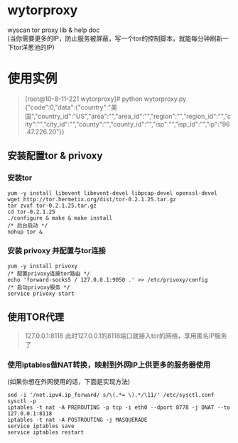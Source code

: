 # wytorproxy
wyscan tor proxy lib &amp; help doc <br />
(当你需要更多的IP，防止服务被屏蔽，写一个tor的控制脚本，就能每分钟刷新一下tor洋葱池的IP)
# 使用实例
> [root@10-8-11-221 wytorproxy]# python wytorproxy.py <br />
> {"code":0,"data":{"country":"美国","country_id":"US","area":"","area_id":"","region":"","region_id":"","city":"","city_id":"","county":"","county_id":"","isp":"","isp_id":"","ip":"96.47.226.20"}}
    
安装配置tor & privoxy
-----------------------------------
### 安装tor
    yum -y install libevent libevent-devel libpcap-devel openssl-devel
    wget http://tor.hermetix.org/dist/tor-0.2.1.25.tar.gz
    tar zvxf tor-0.2.1.25.tar.gz
    cd tor-0.2.1.25
    ./configure & make & make install
    /* 后台启动 */
    nohup tor &

### 安装 privoxy 并配置与tor连接
    yum -y install privoxy
    /* 配置privoxy连接tor路由 */
    echo 'forward-socks5 / 127.0.0.1:9050 .' >> /etc/privoxy/config
    /* 启动privoxy服务 */
    service privoxy start

使用TOR代理
-----------------------------------
> 127.0.0.1:8118
> 此时127.0.0.1的8118端口就接入tor的网络，享用匿名IP服务了

### 使用iptables做NAT转换，映射到外网IP上供更多的服务器使用
(如果你想在外网使用的话，下面是实现方法)

    sed -i '/net.ipv4.ip_forward/ s/\(.*= \).*/\11/' /etc/sysctl.conf
    sysctl -p
    iptables -t nat -A PREROUTING -p tcp -i eth0 --dport 8778 -j DNAT --to 127.0.0.1:8118
    iptables -t nat -A POSTROUTING -j MASQUERADE
    service iptables save
    service iptables restart
